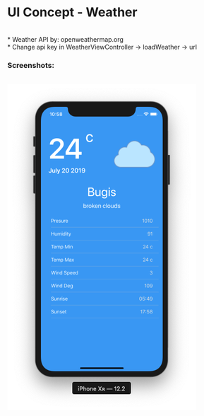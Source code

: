 # UI Concept - Weather
<br>
* Weather API by: openweathermap.org
<br>
* Change api key in WeatherViewController -> loadWeather -> url
<br>
<h3>Screenshots: </h3>
<br>
<img src="https://raw.githubusercontent.com/erthru/UI-Concept---Weather/master/ss1.png" height="737px" width="427px" />
